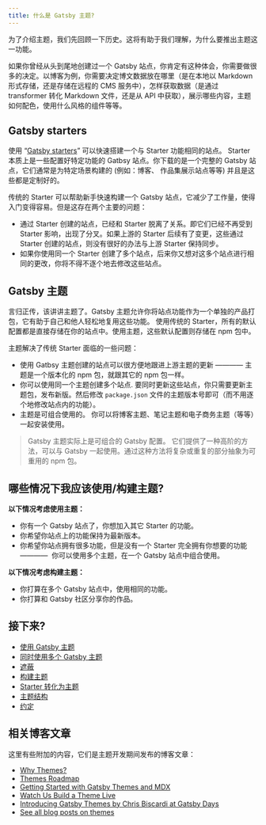 ```yaml
---
title: 什么是 Gatsby 主题?
---
```


为了介绍主题，我们先回顾一下历史。这将有助于我们理解，为什么要推出主题这一功能。

如果你曾经从头到尾地创建过一个 Gatsby 站点，你肯定有这种体会，你需要做很多的决定。以博客为例，你需要决定博文数据放在哪里（是在本地以 Markdown 形式存储，还是存储在远程的 CMS 服务中），怎样获取数据（是通过 transformer 转化 Markdown 文件，还是从 API 中获取），展示哪些内容，主题如何配色，使用什么风格的组件等等。

## Gatsby starters

使用 “[Gatsby starters](/docs/starters/)” 可以快速搭建一个与 Starter 功能相同的站点。 Starter 本质上是一些配置好特定功能的 Gatbsy 站点。你下载的是一个完整的 Gatsby 站点，它们通常是为特定场景构建的 (例如：博客、 作品集展示站点等等) 并且是这些都是定制好的。

传统的 Starter 可以帮助新手快速构建一个 Gatsby 站点，它减少了工作量，使得入门变得容易。但是这存在两个主要的问题：

- 通过 Starter 创建的站点，已经和 Starter 脱离了关系。即它们已经不再受到 Starter 影响，出现了分叉。如果上游的 Starter 后续有了变更，这些通过 Starter 创建的站点，则没有很好的办法与上游 Starter 保持同步。
- 如果你使用同一个 Starter 创建了多个站点，后来你又想对这多个站点进行相同的更改，你将不得不逐个地去修改这些站点。

## Gatsby 主题

言归正传，该讲讲主题了。Gatsby 主题允许你将站点功能作为一个单独的产品打包，它有助于自己和他人轻松地复用这些功能。 使用传统的 Starter，所有的默认配置都是直接存储在你的站点中。使用主题，这些默认配置则存储在 npm 包中。

主题解决了传统 Starter 面临的一些问题：

- 使用 Gatbsy 主题创建的站点可以很方便地跟进上游主题的更新 ———— 主题是一个版本化的 npm 包，就跟其它的 npm 包一样。
- 你可以使用同一个主题创建多个站点. 要同时更新这些站点，你只需要更新主题包，发布新版。然后修改 `package.json` 文件的主题版本号即可（而不用逐个地修改站点内的功能）。
- 主题是可组合使用的。 你可以将博客主题、笔记主题和电子商务主题（等等）一起安装使用。

> Gatsby 主题实际上是可组合的 Gatsby 配置。 它们提供了一种高阶的方法，可以与 Gatsby 一起使用。通过这种方法将复杂或重复的部分抽象为可重用的 npm 包。

## 哪些情况下我应该使用/构建主题?

**以下情况考虑使用主题：**

- 你有一个 Gatsby 站点了，你想加入其它 Starter 的功能。
- 你希望你站点上的功能保持为最新版本。
- 你希望你站点拥有很多功能，但是没有一个 Starter 完全拥有你想要的功能 ————  你可以使用多个主题，在一个 Gatsby 站点中组合使用。

**以下情况考虑构建主题：**

- 你打算在多个 Gatsby 站点中，使用相同的功能。
- 你打算和 Gatsby 社区分享你的作品。

## 接下来?

- [使用 Gatsby 主题](/docs/themes/using-a-gatsby-theme)
- [同时使用多个 Gatsby 主题](/docs/themes/using-multiple-gatsby-themes)
- [遮蔽](/docs/themes/shadowing/)
- [构建主题](/docs/themes/building-themes)
- [Starter 转化为主题](/docs/themes/converting-a-starter/)
- [主题结构](/docs/themes/theme-composition/)
- [约定](/docs/themes/conventions/)

## 相关博客文章

这里有些附加的内容，它们是主题开发期间发布的博客文章：

- [Why Themes?](/blog/2019-01-31-why-themes/)
- [Themes Roadmap](/blog/2019-03-11-gatsby-themes-roadmap/)
- [Getting Started with Gatsby Themes and MDX](/blog/2019-02-26-getting-started-with-gatsby-themes/)
- [Watch Us Build a Theme Live](/blog/2019-02-11-gatsby-themes-livestream-and-example/)
- [Introducing Gatsby Themes by Chris Biscardi at Gatsby Days](https://www.gatsbyjs.com/gatsby-days-themes-chris/)
- [See all blog posts on themes](/blog/tags/themes)
